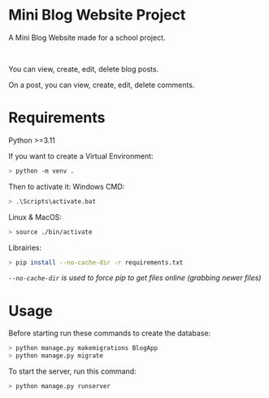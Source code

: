 # Mini Blog Website Project

A Mini Blog Website made for a school project.

<br>

You can view, create, edit, delete blog posts.

On a post, you can view, create, edit, delete comments.

# Requirements

Python >=3.11

If you want to create a Virtual Environment:
```bash
> python -m venv .
```

Then to activate it:
Windows CMD:
```bash
> .\Scripts\activate.bat
```

Linux & MacOS:
```bash
> source ./bin/activate
```

Librairies:
```bash
> pip install --no-cache-dir -r requirements.txt
```

*`--no-cache-dir` is used to force pip to get files online (grabbing newer files)*

# Usage

Before starting run these commands to create the database:
```bash
> python manage.py makemigrations BlogApp
> python manage.py migrate
```

To start the server, run this command:
```bash
> python manage.py runserver
```
